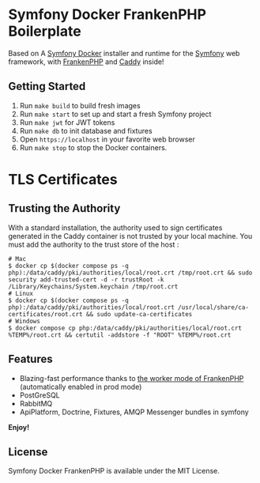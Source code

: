 # Symfony Docker FrankenPHP Boilerplate

Based on A [Symfony Docker](https://github.com/dunglas/symfony-docker) installer and runtime for the [Symfony](https://symfony.com) web framework,
with [FrankenPHP](https://frankenphp.dev) and [Caddy](https://caddyserver.com/) inside!

## Getting Started

1. Run `make build` to build fresh images
2. Run `make start` to set up and start a fresh Symfony project
3. Run `make jwt` for JWT tokens
4. Run `make db` to init database and fixtures
5. Open `https://localhost` in your favorite web browser
6. Run `make stop` to stop the Docker containers.

# TLS Certificates

## Trusting the Authority

With a standard installation, the authority used to sign certificates generated in the Caddy container is not trusted by your local machine.
You must add the authority to the trust store of the host :

```
# Mac
$ docker cp $(docker compose ps -q php):/data/caddy/pki/authorities/local/root.crt /tmp/root.crt && sudo security add-trusted-cert -d -r trustRoot -k /Library/Keychains/System.keychain /tmp/root.crt
# Linux
$ docker cp $(docker compose ps -q php):/data/caddy/pki/authorities/local/root.crt /usr/local/share/ca-certificates/root.crt && sudo update-ca-certificates
# Windows
$ docker compose cp php:/data/caddy/pki/authorities/local/root.crt %TEMP%/root.crt && certutil -addstore -f "ROOT" %TEMP%/root.crt
```

## Features

* Blazing-fast performance thanks to [the worker mode of FrankenPHP](https://github.com/dunglas/frankenphp/blob/main/docs/worker.md) (automatically enabled in prod mode)
* PostGreSQL
* RabbitMQ
* ApiPlatform, Doctrine, Fixtures, AMQP Messenger bundles in symfony

**Enjoy!**

## License

Symfony Docker FrankenPHP is available under the MIT License.
